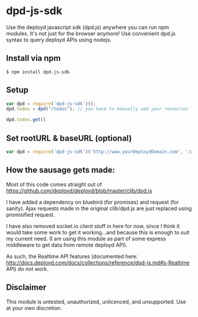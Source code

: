 dpd-js-sdk
==========

Use the deployd javascript sdk (dpd.js) anywhere you can run npm modules. It's not just for the browser anymore! Use convenient dpd.js syntax to query deployd APIs using nodejs.

## Install via npm

```Shell
$ npm install dpd-js-sdk
```


## Setup

```JavaScript
var dpd = require('dpd-js-sdk')();
dpd.todos = dpd("/todos"); // you have to manually add your resources like so

dpd.todos.get()

```

## Set rootURL & baseURL (optional)

```JavaScript
var dpd = require('dpd-js-sdk')('http://www.yourDeploydDomain.com', '/api' );
````

## How the sausage gets made:

Most of this code comes straight out of https://github.com/deployd/deployd/blob/master/clib/dpd.js

I have added a dependency on bluebird (for promises) and request (for sanity). Ajax requests made in the original clib/dpd.js are just replaced using promisified request.

I have also removed socket.io client stuff in here for now, since I think it would take some work to get it working...and because this is enough to suit my current need. (I am using this module as part of some express middleware to get data from remote deployd API).

As such, the  Realtime API features (documented here: http://docs.deployd.com/docs/collections/reference/dpd-js.md#s-Realtime API) do not work.

## Disclaimer

This module is untested, unauthorized, unlicenced, and unsupported. Use at your own discretion.
